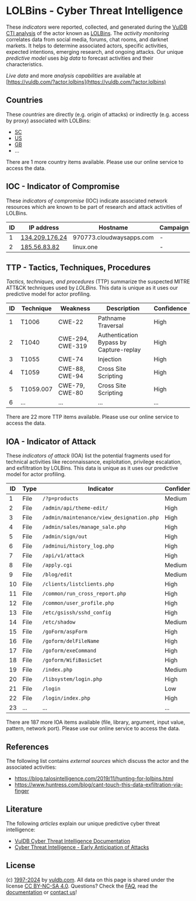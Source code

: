# LOLBins - Cyber Threat Intelligence

These _indicators_ were reported, collected, and generated during the [VulDB CTI analysis](https://vuldb.com/?kb.cti) of the actor known as [LOLBins](https://vuldb.com/?actor.lolbins). The _activity monitoring_ correlates data from social media, forums, chat rooms, and darknet markets. It helps to determine associated actors, specific activities, expected intentions, emerging research, and ongoing attacks. Our unique _predictive model_ uses _big data_ to forecast activities and their characteristics.

_Live data_ and more _analysis capabilities_ are available at [https://vuldb.com/?actor.lolbins](https://vuldb.com/?actor.lolbins)

## Countries

These _countries_ are directly (e.g. origin of attacks) or indirectly (e.g. access by proxy) associated with LOLBins:

* [SC](https://vuldb.com/?country.sc)
* [US](https://vuldb.com/?country.us)
* [GB](https://vuldb.com/?country.gb)
* ...

There are 1 more country items available. Please use our online service to access the data.

## IOC - Indicator of Compromise

These _indicators of compromise_ (IOC) indicate associated network resources which are known to be part of research and attack activities of LOLBins.

ID | IP address | Hostname | Campaign | Confidence
-- | ---------- | -------- | -------- | ----------
1 | [134.209.176.24](https://vuldb.com/?ip.134.209.176.24) | 970773.cloudwaysapps.com | - | High
2 | [185.56.83.82](https://vuldb.com/?ip.185.56.83.82) | linux.one | - | High

## TTP - Tactics, Techniques, Procedures

_Tactics, techniques, and procedures_ (TTP) summarize the suspected MITRE ATT&CK techniques used by _LOLBins_. This data is unique as it uses our predictive model for actor profiling.

ID | Technique | Weakness | Description | Confidence
-- | --------- | -------- | ----------- | ----------
1 | T1006 | CWE-22 | Pathname Traversal | High
2 | T1040 | CWE-294, CWE-319 | Authentication Bypass by Capture-replay | High
3 | T1055 | CWE-74 | Injection | High
4 | T1059 | CWE-88, CWE-94 | Cross Site Scripting | High
5 | T1059.007 | CWE-79, CWE-80 | Cross Site Scripting | High
6 | ... | ... | ... | ...

There are 22 more TTP items available. Please use our online service to access the data.

## IOA - Indicator of Attack

These _indicators of attack_ (IOA) list the potential fragments used for technical activities like reconnaissance, exploitation, privilege escalation, and exfiltration by LOLBins. This data is unique as it uses our predictive model for actor profiling.

ID | Type | Indicator | Confidence
-- | ---- | --------- | ----------
1 | File | `/?p=products` | Medium
2 | File | `/admin/api/theme-edit/` | High
3 | File | `/admin/maintenance/view_designation.php` | High
4 | File | `/admin/sales/manage_sale.php` | High
5 | File | `/admin/sign/out` | High
6 | File | `/adminui/history_log.php` | High
7 | File | `/api/v1/attack` | High
8 | File | `/apply.cgi` | Medium
9 | File | `/blog/edit` | Medium
10 | File | `/clients/listclients.php` | High
11 | File | `/common/run_cross_report.php` | High
12 | File | `/common/user_profile.php` | High
13 | File | `/etc/gsissh/sshd_config` | High
14 | File | `/etc/shadow` | Medium
15 | File | `/goForm/aspForm` | High
16 | File | `/goform/delFileName` | High
17 | File | `/goform/exeCommand` | High
18 | File | `/goform/WifiBasicSet` | High
19 | File | `/index.php` | Medium
20 | File | `/libsystem/login.php` | High
21 | File | `/login` | Low
22 | File | `/login/index.php` | High
23 | ... | ... | ...

There are 187 more IOA items available (file, library, argument, input value, pattern, network port). Please use our online service to access the data.

## References

The following list contains _external sources_ which discuss the actor and the associated activities:

* https://blog.talosintelligence.com/2019/11/hunting-for-lolbins.html
* https://www.huntress.com/blog/cant-touch-this-data-exfiltration-via-finger

## Literature

The following _articles_ explain our unique predictive cyber threat intelligence:

* [VulDB Cyber Threat Intelligence Documentation](https://vuldb.com/?kb.cti)
* [Cyber Threat Intelligence - Early Anticipation of Attacks](https://www.scip.ch/en/?labs.20201022)

## License

(c) [1997-2024](https://vuldb.com/?kb.changelog) by [vuldb.com](https://vuldb.com/?kb.about). All data on this page is shared under the license [CC BY-NC-SA 4.0](https://creativecommons.org/licenses/by-nc-sa/4.0/). Questions? Check the [FAQ](https://vuldb.com/?kb.faq), read the [documentation](https://vuldb.com/?kb) or [contact us](https://vuldb.com/?contact)!
